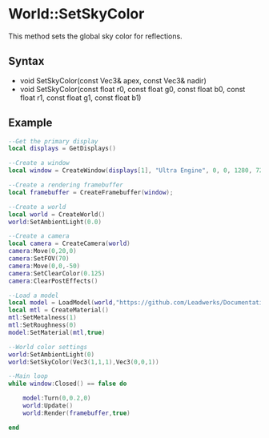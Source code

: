 # World::SetSkyColor #

This method sets the global sky color for reflections.

## Syntax ##
- void SetSkyColor(const Vec3& apex, const Vec3& nadir)
- void SetSkyColor(const float r0, const float g0, const float b0, const float r1, const float g1, const float b1)

## Example ##
```lua
--Get the primary display
local displays = GetDisplays()

--Create a window
local window = CreateWindow(displays[1], "Ultra Engine", 0, 0, 1280, 720, WINDOW_TITLEBAR + WINDOW_CENTER + WINDOW_CLIENT_COORDS)

--Create a rendering framebuffer
local framebuffer = CreateFramebuffer(window);

--Create a world
local world = CreateWorld()
world:SetAmbientLight(0.0)

--Create a camera
local camera = CreateCamera(world)
camera:Move(0,20,0)
camera:SetFOV(70)
camera:Move(0,0,-50)
camera:SetClearColor(0.125)
camera:ClearPostEffects()

--Load a model
local model = LoadModel(world,"https://github.com/Leadwerks/Documentation/raw/master/Assets/Models/Stanford/dragon.glb")
local mtl = CreateMaterial()
mtl:SetMetalness(1)
mtl:SetRoughness(0)
model:SetMaterial(mtl,true)

--World color settings
world:SetAmbientLight(0)
world:SetSkyColor(Vec3(1,1,1),Vec3(0,0,1))

--Main loop
while window:Closed() == false do

	model:Turn(0,0.2,0)
	world:Update()
	world:Render(framebuffer,true)

end
```